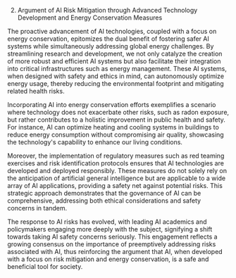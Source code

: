 2. Argument of AI Risk Mitigation through Advanced Technology Development and Energy Conservation Measures

The proactive advancement of AI technologies, coupled with a focus on energy conservation, epitomizes the dual benefit of fostering safer AI systems while simultaneously addressing global energy challenges. By streamlining research and development, we not only catalyze the creation of more robust and efficient AI systems but also facilitate their integration into critical infrastructures such as energy management. These AI systems, when designed with safety and ethics in mind, can autonomously optimize energy usage, thereby reducing the environmental footprint and mitigating related health risks.

Incorporating AI into energy conservation efforts exemplifies a scenario where technology does not exacerbate other risks, such as radon exposure, but rather contributes to a holistic improvement in public health and safety. For instance, AI can optimize heating and cooling systems in buildings to reduce energy consumption without compromising air quality, showcasing the technology's capability to enhance our living conditions.

Moreover, the implementation of regulatory measures such as red teaming exercises and risk identification protocols ensures that AI technologies are developed and deployed responsibly. These measures do not solely rely on the anticipation of artificial general intelligence but are applicable to a wide array of AI applications, providing a safety net against potential risks. This strategic approach demonstrates that the governance of AI can be comprehensive, addressing both ethical considerations and safety concerns in tandem.

The response to AI risks has evolved, with leading AI academics and policymakers engaging more deeply with the subject, signifying a shift towards taking AI safety concerns seriously. This engagement reflects a growing consensus on the importance of preemptively addressing risks associated with AI, thus reinforcing the argument that AI, when developed with a focus on risk mitigation and energy conservation, is a safe and beneficial tool for society.